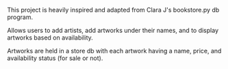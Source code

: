 This project is heavily inspired and adapted from Clara J's bookstore.py db program.

Allows users to add artists, add artworks under their names, and to display artworks based on availability.

Artworks are held in a store db with each artwork having a name, price, and availability status (for sale or not).